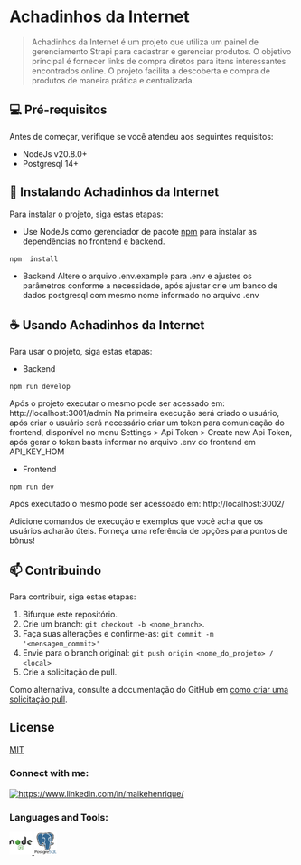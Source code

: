 
# Achadinhos da Internet


> Achadinhos da Internet é um projeto que utiliza um painel de gerenciamento Strapi para cadastrar e gerenciar produtos. O objetivo principal é fornecer links de compra diretos para itens interessantes encontrados online. O projeto facilita a descoberta e compra de produtos de maneira prática e centralizada.

## 💻 Pré-requisitos
Antes de começar, verifique se você atendeu aos seguintes requisitos:

- NodeJs v20.8.0+
- Postgresql 14+

## 🚀 Instalando Achadinhos da Internet

Para instalar o projeto, siga estas etapas:
- Use NodeJs como gerenciador de pacote [npm](https://www.npmjs.com/) para instalar as dependências no frontend e backend.

```bash
npm  install
```

- Backend
Altere o arquivo .env.example para .env e ajustes os parâmetros conforme a necessidade, após ajustar crie um banco de dados postgresql com mesmo nome informado no arquivo .env

## ☕ Usando Achadinhos da Internet

Para usar o projeto, siga estas etapas:

- Backend

```
npm run develop
```

Após o projeto executar o mesmo pode ser acessado em: http://localhost:3001/admin
Na primeira execução será criado o usuário, após criar o usuário será necessário criar um token para comunicação do frontend, disponível no menu Settings > Api Token > Create new Api Token, após gerar o token basta informar no arquivo .env do frontend em API_KEY_HOM

- Frontend
```
npm run dev
```

Após executado o mesmo pode ser acessoado em: http://localhost:3002/

Adicione comandos de execução e exemplos que você acha que os usuários acharão úteis. Forneça uma referência de opções para pontos de bônus!

## 📫 Contribuindo

Para contribuir, siga estas etapas:

1. Bifurque este repositório.
2. Crie um branch: `git checkout -b <nome_branch>`.
3. Faça suas alterações e confirme-as: `git commit -m '<mensagem_commit>'`
4. Envie para o branch original: `git push origin <nome_do_projeto> / <local>`
5. Crie a solicitação de pull.

Como alternativa, consulte a documentação do GitHub em [como criar uma solicitação pull](https://help.github.com/en/github/collaborating-with-issues-and-pull-requests/creating-a-pull-request).

## License

[MIT](https://choosealicense.com/licenses/mit/)

  
<h3  align="left">Connect with me:</h3>

<p  align="left">
<a  href="https://www.linkedin.com/in/maikehenrique/"  target="blank"><img  align="center"  src="https://raw.githubusercontent.com/rahuldkjain/github-profile-readme-generator/master/src/images/icons/Social/linked-in-alt.svg"  alt="https://www.linkedin.com/in/maikehenrique/"  height="30"  width="40"  /></a>

</p>

<h3 align="left">Languages and Tools:</h3>
<p align="left"><a  href="https://nodejs.org"  target="_blank"  rel="noreferrer">  <img  src="https://raw.githubusercontent.com/devicons/devicon/master/icons/nodejs/nodejs-original-wordmark.svg"  alt="nodejs"  width="40"  height="40"/>  </a><a href="https://www.postgresql.org"  target="_blank"  rel="noreferrer">  <img  src="https://raw.githubusercontent.com/devicons/devicon/master/icons/postgresql/postgresql-original-wordmark.svg"  alt="postgresql"  width="40"  height="40"/>  </a> </p>